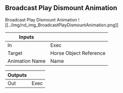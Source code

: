 ## Broadcast Play Dismount Animation
Broadcast Play Dismount Animation
![[../img/nd_img_BroadcastPlayDismountAnimation.png]]

|Inputs||
|--|--|
| In | Exec |
| Target | Horse Object Reference |
| Animation Name | Name |

|Outputs||
|--|--|
| Out | Exec |
